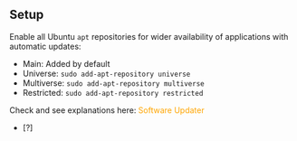 ## Setup 
Enable all Ubuntu `apt` repositories for wider availability of applications with automatic updates:
 - Main: Added by default
 - Universe: `sudo add-apt-repository universe` 
 - Multiverse: `sudo add-apt-repository multiverse` 
 - Restricted: `sudo add-apt-repository restricted` 

Check and see explanations here: <font color="orange">Software Updater</font> 
- [?] 
